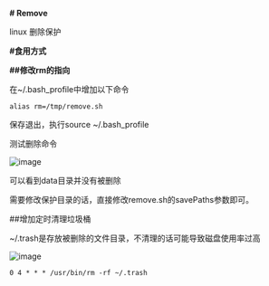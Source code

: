 **# Remove**



linux 删除保护



**#食用方式**

**##修改rm的指向**

在~/.bash_profile中增加以下命令

```shell 
alias rm=/tmp/remove.sh
```

保存退出，执行source ~/.bash_profile

测试删除命令

![image](https://user-images.githubusercontent.com/29686552/220291192-6c6b140a-3db4-4340-8d47-f6520fe36a54.png)

可以看到data目录并没有被删除

需要修改保护目录的话，直接修改remove.sh的savePaths参数即可。



##增加定时清理垃圾桶

~/.trash是存放被删除的文件目录，不清理的话可能导致磁盘使用率过高

![image](https://user-images.githubusercontent.com/29686552/220291228-051cc394-b716-4ea6-966b-d7b7e69c48b4.png)

```shell
0 4 * * * /usr/bin/rm -rf ~/.trash
```



